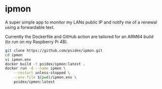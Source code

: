 # ipmon

A super simple app to monitor my LANs public IP and notify me of a renewal using a forwardable text.

Currently the Dockerfile and GitHub action are tailored for an ARM64 build (to run on my Raspberry Pi 4B).

```bash
git clone https://github.com/psidex/ipmon.git
cd ipmon
vi ipmon.env
docker build -t psidex/ipmon:latest .
docker run -d --name ipmon \
    --restart unless-stopped \
    --env-file $(pwd)/ipmon.env \
    psidex/ipmon:latest
```
